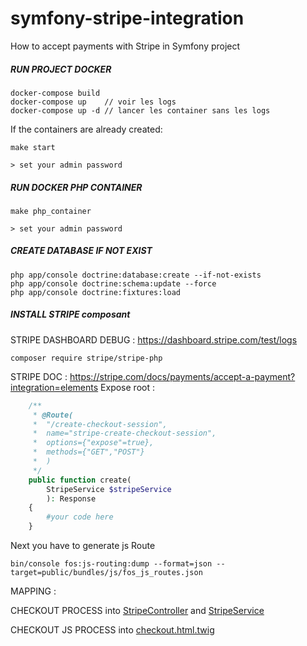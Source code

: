 # symfony-stripe-integration
How to accept payments with Stripe in Symfony project

##### RUN PROJECT DOCKER

```
docker-compose build
docker-compose up    // voir les logs
docker-compose up -d // lancer les container sans les logs
```

If the containers are already created:

```
make start

> set your admin password
```

##### RUN DOCKER PHP CONTAINER 

```
make php_container

> set your admin password
```

##### CREATE DATABASE IF NOT EXIST 

```
php app/console doctrine:database:create --if-not-exists
php app/console doctrine:schema:update --force
php app/console doctrine:fixtures:load
```

##### INSTALL STRIPE composant 

STRIPE DASHBOARD DEBUG :  https://dashboard.stripe.com/test/logs

```
composer require stripe/stripe-php
```

STRIPE DOC : https://stripe.com/docs/payments/accept-a-payment?integration=elements
Expose root : 

```PHP
    /**
     * @Route(
     *  "/create-checkout-session", 
     *  name="stripe-create-checkout-session", 
     *  options={"expose"=true},
     *  methods={"GET","POST"} 
     *  )
     */
    public function create(
        StripeService $stripeService
        ): Response
    {
        #your code here
    }
```
Next you have to generate js Route

```
bin/console fos:js-routing:dump --format=json --target=public/bundles/js/fos_js_routes.json
```

MAPPING : 

CHECKOUT PROCESS into  [StripeController](./src/Controller/StripeController.php) and [StripeService](./src/Services/StripeService.php)

CHECKOUT JS PROCESS into [checkout.html.twig](./templates/default/checkout.html.twig)